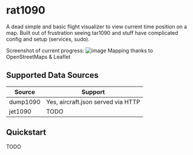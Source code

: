# rat1090

A dead simple and basic flight visualizer to view current time position on a map.  Built out of frustration seeing tar1090 and stuff have complicated config and setup (services, sudo).

Screenshot of current progress:
![image](https://github.com/user-attachments/assets/d35a4d82-90d5-4cee-8a5f-559ce70f2cd5)
Mapping thanks to OpenStreetMaps & Leaflet

## Supported Data Sources

|Source|Support|
|------|-------|
|dump1090|Yes, aircraft.json served via HTTP|
|jet1090|TODO|

## Quickstart

TODO
